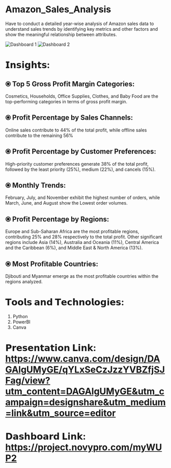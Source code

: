 # Amazon_Sales_Analysis

Have to conduct a detailed year-wise analysis of Amazon sales data to understand sales trends by identifying key metrics and other factors and show the meaningful relationship between attributes.

![Dashboard 1](https://github.com/CoderNitu/Amazon_Sales_Analysis/assets/87817227/3799a9d8-7f7d-4612-acf3-4bedb3f42a84)
![Dashboard 2](https://github.com/CoderNitu/Amazon_Sales_Analysis/assets/87817227/968ee29e-2313-4df2-8504-095fe528ce7e)

# 𝗜𝗻𝘀𝗶𝗴𝗵𝘁𝘀:

## ⦿ Top 5 Gross Profit Margin Categories:
Cosmetics, Households, Office Supplies, Clothes, and Baby Food are the top-performing categories in terms of gross profit margin.

## ⦿ Profit Percentage by Sales Channels:
Online sales contribute to 44% of the total profit, while offline sales contribute to the remaining 56%

## ⦿ Profit Percentage by Customer Preferences:
   High-priority customer preferences generate 38% of the total profit, followed by the least priority (25%), medium (22%), and cancels (15%).

## ⦿ Monthly Trends:
  February, July, and November exhibit the highest number of orders, while March, June, and August show the Lowest order volumes.

## ⦿ Profit Percentage by Regions:
Europe and Sub-Saharan Africa are the most profitable regions, contributing 25% and 28% respectively to the total profit. Other significant regions include Asia (14%), Australia and Oceania (11%), Central America and the Caribbean (6%), and Middle East & North America (13%).

## ⦿ Most Profitable Countries:
Djibouti and Myanmar emerge as the most profitable countries within the regions analyzed.

# 𝗧𝗼𝗼𝗹𝘀 𝗮𝗻𝗱 𝗧𝗲𝗰𝗵𝗻𝗼𝗹𝗼𝗴𝗶𝗲𝘀:

1. Python
2. PowerBI
3. Canva

# 𝗣𝗿𝗲𝘀𝗲𝗻𝘁𝗮𝘁𝗶𝗼𝗻 𝗟𝗶𝗻𝗸: https://www.canva.com/design/DAGAlgUMyGE/qYLxSeCzJzzYVBZfjSJFag/view?utm_content=DAGAlgUMyGE&utm_campaign=designshare&utm_medium=link&utm_source=editor
# 𝗗𝗮𝘀𝗵𝗯𝗼𝗮𝗿𝗱 𝗟𝗶𝗻𝗸: https://project.novypro.com/myWUP2
